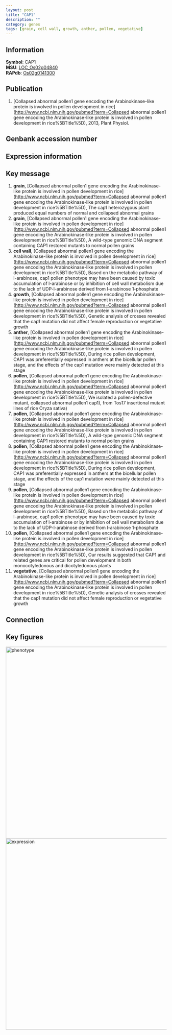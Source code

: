 ```yaml
---
layout: post
title: "CAP1"
description: ""
category: genes
tags: [grain, cell wall, growth, anther, pollen, vegetative]
---
```


## Information
__Symbol__: CAP1  
__MSU__: [LOC_Os02g04840](http://rice.plantbiology.msu.edu/cgi-bin/ORF_infopage.cgi?orf=LOC_Os02g04840)  
__RAPdb__: [Os02g0141300](http://rapdb.dna.affrc.go.jp/viewer/gbrowse_details/irgsp1?name=Os02g0141300)  

## Publication
1. [Collapsed abnormal pollen1 gene encoding the Arabinokinase-like protein is involved in pollen development in rice](http://www.ncbi.nlm.nih.gov/pubmed?term=Collapsed abnormal pollen1 gene encoding the Arabinokinase-like protein is involved in pollen development in rice%5BTitle%5D), 2013, Plant Physiol.

## Genbank accession number

## Expression information

## Key message
1. __grain__, [Collapsed abnormal pollen1 gene encoding the Arabinokinase-like protein is involved in pollen development in rice](http://www.ncbi.nlm.nih.gov/pubmed?term=Collapsed abnormal pollen1 gene encoding the Arabinokinase-like protein is involved in pollen development in rice%5BTitle%5D),  The cap1 heterozygous plant produced equal numbers of normal and collapsed abnormal grains
2. __grain__, [Collapsed abnormal pollen1 gene encoding the Arabinokinase-like protein is involved in pollen development in rice](http://www.ncbi.nlm.nih.gov/pubmed?term=Collapsed abnormal pollen1 gene encoding the Arabinokinase-like protein is involved in pollen development in rice%5BTitle%5D),  A wild-type genomic DNA segment containing CAP1 restored mutants to normal pollen grains
3. __cell wall__, [Collapsed abnormal pollen1 gene encoding the Arabinokinase-like protein is involved in pollen development in rice](http://www.ncbi.nlm.nih.gov/pubmed?term=Collapsed abnormal pollen1 gene encoding the Arabinokinase-like protein is involved in pollen development in rice%5BTitle%5D),  Based on the metabolic pathway of l-arabinose, cap1 pollen phenotype may have been caused by toxic accumulation of l-arabinose or by inhibition of cell wall metabolism due to the lack of UDP-l-arabinose derived from l-arabinose 1-phosphate
4. __growth__, [Collapsed abnormal pollen1 gene encoding the Arabinokinase-like protein is involved in pollen development in rice](http://www.ncbi.nlm.nih.gov/pubmed?term=Collapsed abnormal pollen1 gene encoding the Arabinokinase-like protein is involved in pollen development in rice%5BTitle%5D),  Genetic analysis of crosses revealed that the cap1 mutation did not affect female reproduction or vegetative growth
5. __anther__, [Collapsed abnormal pollen1 gene encoding the Arabinokinase-like protein is involved in pollen development in rice](http://www.ncbi.nlm.nih.gov/pubmed?term=Collapsed abnormal pollen1 gene encoding the Arabinokinase-like protein is involved in pollen development in rice%5BTitle%5D),  During rice pollen development, CAP1 was preferentially expressed in anthers at the bicellular pollen stage, and the effects of the cap1 mutation were mainly detected at this stage
6. __pollen__, [Collapsed abnormal pollen1 gene encoding the Arabinokinase-like protein is involved in pollen development in rice](http://www.ncbi.nlm.nih.gov/pubmed?term=Collapsed abnormal pollen1 gene encoding the Arabinokinase-like protein is involved in pollen development in rice%5BTitle%5D), We isolated a pollen-defective mutant, collapsed abnormal pollen1 cap1), from Tos17 insertional mutant lines of rice Oryza sativa)  
7. __pollen__, [Collapsed abnormal pollen1 gene encoding the Arabinokinase-like protein is involved in pollen development in rice](http://www.ncbi.nlm.nih.gov/pubmed?term=Collapsed abnormal pollen1 gene encoding the Arabinokinase-like protein is involved in pollen development in rice%5BTitle%5D),  A wild-type genomic DNA segment containing CAP1 restored mutants to normal pollen grains
8. __pollen__, [Collapsed abnormal pollen1 gene encoding the Arabinokinase-like protein is involved in pollen development in rice](http://www.ncbi.nlm.nih.gov/pubmed?term=Collapsed abnormal pollen1 gene encoding the Arabinokinase-like protein is involved in pollen development in rice%5BTitle%5D),  During rice pollen development, CAP1 was preferentially expressed in anthers at the bicellular pollen stage, and the effects of the cap1 mutation were mainly detected at this stage
9. __pollen__, [Collapsed abnormal pollen1 gene encoding the Arabinokinase-like protein is involved in pollen development in rice](http://www.ncbi.nlm.nih.gov/pubmed?term=Collapsed abnormal pollen1 gene encoding the Arabinokinase-like protein is involved in pollen development in rice%5BTitle%5D),  Based on the metabolic pathway of l-arabinose, cap1 pollen phenotype may have been caused by toxic accumulation of l-arabinose or by inhibition of cell wall metabolism due to the lack of UDP-l-arabinose derived from l-arabinose 1-phosphate
10. __pollen__, [Collapsed abnormal pollen1 gene encoding the Arabinokinase-like protein is involved in pollen development in rice](http://www.ncbi.nlm.nih.gov/pubmed?term=Collapsed abnormal pollen1 gene encoding the Arabinokinase-like protein is involved in pollen development in rice%5BTitle%5D),  Our results suggested that CAP1 and related genes are critical for pollen development in both monocotyledonous and dicotyledonous plants
11. __vegetative__, [Collapsed abnormal pollen1 gene encoding the Arabinokinase-like protein is involved in pollen development in rice](http://www.ncbi.nlm.nih.gov/pubmed?term=Collapsed abnormal pollen1 gene encoding the Arabinokinase-like protein is involved in pollen development in rice%5BTitle%5D),  Genetic analysis of crosses revealed that the cap1 mutation did not affect female reproduction or vegetative growth

## Connection

## Key figures
<img src="http://ricencode.github.io/images/CAP1.pheno.png" alt="phenotype"  style="width: 600px;"/>

<img src="http://ricencode.github.io/images/CAP1.exp.png" alt="expression"  style="width: 600px;"/>



